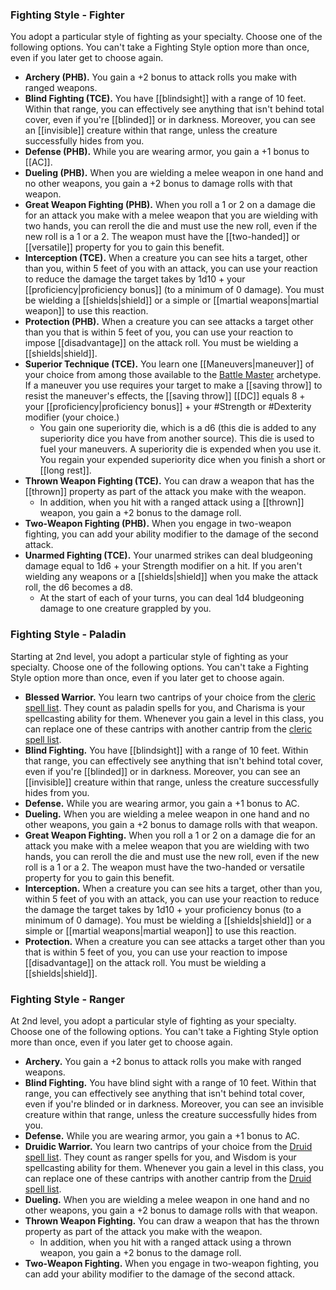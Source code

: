 ### Fighting Style - Fighter
You adopt a particular style of fighting as your specialty. Choose one of the following options. You can't take a Fighting Style option more than once, even if you later get to choose again.
- **Archery (PHB).** You gain a +2 bonus to attack rolls you make with ranged weapons.
- **Blind Fighting (TCE).** You have [[blindsight]] with a range of 10 feet. Within that range, you can effectively see anything that isn't behind total cover, even if you're [[blinded]] or in darkness. Moreover, you can see an [[invisible]] creature within that range, unless the creature successfully hides from you.
- **Defense (PHB).** While you are wearing armor, you gain a +1 bonus to [[AC]].
- **Dueling (PHB).** When you are wielding a melee weapon in one hand and no other weapons, you gain a +2 bonus to damage rolls with that weapon.
- **Great Weapon Fighting (PHB).** When you roll a 1 or 2 on a damage die for an attack you make with a melee weapon that you are wielding with two hands, you can reroll the die and must use the new roll, even if the new roll is a 1 or a 2. The weapon must have the [[two-handed]] or [[versatile]] property for you to gain this benefit.
- **Interception (TCE).** When a creature you can see hits a target, other than you, within 5 feet of you with an attack, you can use your reaction to reduce the damage the target takes by 1d10 + your [[proficiency|proficiency bonus]] (to a minimum of 0 damage). You must be wielding a [[shields|shield]] or a simple or [[martial weapons|martial weapon]] to use this reaction.
- **Protection (PHB).** When a creature you can see attacks a target other than you that is within 5 feet of you, you can use your reaction to impose [[disadvantage]] on the attack roll. You must be wielding a [[shields|shield]].
- **Superior Technique (TCE).** You learn one [[Maneuvers|maneuver]] of your choice from among those available to the [Battle Master](http://dnd5e.wikidot.com/fighter:battle-master) archetype. If a maneuver you use requires your target to make a [[saving throw]] to resist the maneuver's effects, the [[saving throw]] [[DC]] equals 8 + your [[proficiency|proficiency bonus]] + your #Strength or #Dexterity modifier (your choice.)
    - You gain one superiority die, which is a d6 (this die is added to any superiority dice you have from another source). This die is used to fuel your maneuvers. A superiority die is expended when you use it. You regain your expended superiority dice when you finish a short or [[long rest]].
- **Thrown Weapon Fighting (TCE).** You can draw a weapon that has the [[thrown]] property as part of the attack you make with the weapon.
    - In addition, when you hit with a ranged attack using a [[thrown]] weapon, you gain a +2 bonus to the damage roll.
- **Two-Weapon Fighting (PHB).** When you engage in two-weapon fighting, you can add your ability modifier to the damage of the second attack.
- **Unarmed Fighting (TCE).** Your unarmed strikes can deal bludgeoning damage equal to 1d6 + your Strength modifier on a hit. If you aren't wielding any weapons or a [[shields|shield]] when you make the attack roll, the d6 becomes a d8.
    - At the start of each of your turns, you can deal 1d4 bludgeoning damage to one creature grappled by you.

### Fighting Style - Paladin
Starting at 2nd level, you adopt a particular style of fighting as your specialty. Choose one of the following options. You can't take a Fighting Style option more than once, even if you later get to choose again.
- **Blessed Warrior.** You learn two cantrips of your choice from the [cleric spell list](http://dnd5e.wikidot.com/spells:cleric). They count as paladin spells for you, and Charisma is your spellcasting ability for them. Whenever you gain a level in this class, you can replace one of these cantrips with another cantrip from the [cleric spell list](http://dnd5e.wikidot.com/spells:cleric).
- **Blind Fighting.** You have [[blindsight]] with a range of 10 feet. Within that range, you can effectively see anything that isn't behind total cover, even if you're [[blinded]] or in darkness. Moreover, you can see an [[invisible]] creature within that range, unless the creature successfully hides from you.
- **Defense.** While you are wearing armor, you gain a +1 bonus to AC.
- **Dueling.** When you are wielding a melee weapon in one hand and no other weapons, you gain a +2 bonus to damage rolls with that weapon.
- **Great Weapon Fighting.** When you roll a 1 or 2 on a damage die for an attack you make with a melee weapon that you are wielding with two hands, you can reroll the die and must use the new roll, even if the new roll is a 1 or a 2. The weapon must have the two-handed or versatile property for you to gain this benefit.
- **Interception.** When a creature you can see hits a target, other than you, within 5 feet of you with an attack, you can use your reaction to reduce the damage the target takes by 1d10 + your proficiency bonus (to a minimum of 0 damage). You must be wielding a [[shields|shield]] or a simple or [[martial weapons|martial weapon]] to use this reaction.
- **Protection.** When a creature you can see attacks a target other than you that is within 5 feet of you, you can use your reaction to impose [[disadvantage]] on the attack roll. You must be wielding a [[shields|shield]].

### Fighting Style - Ranger
At 2nd level, you adopt a particular style of fighting as your specialty. Choose one of the following options. You can't take a Fighting Style option more than once, even if you later get to choose again.
- **Archery.** You gain a +2 bonus to attack rolls you make with ranged weapons.
- **Blind Fighting.** You have blind sight with a range of 10 feet. Within that range, you can effectively see anything that isn't behind total cover, even if you're blinded or in darkness. Moreover, you can see an invisible creature within that range, unless the creature successfully hides from you.
- **Defense.** While you are wearing armor, you gain a +1 bonus to AC.
- **Druidic Warrior.** You learn two cantrips of your choice from the [Druid spell list](http://dnd5e.wikidot.com/spells:druid). They count as ranger spells for you, and Wisdom is your spellcasting ability for them. Whenever you gain a level in this class, you can replace one of these cantrips with another cantrip from the [Druid spell list](http://dnd5e.wikidot.com/spells:druid).
- **Dueling.** When you are wielding a melee weapon in one hand and no other weapons, you gain a +2 bonus to damage rolls with that weapon.
- **Thrown Weapon Fighting.** You can draw a weapon that has the thrown property as part of the attack you make with the weapon.
    - In addition, when you hit with a ranged attack using a thrown weapon, you gain a +2 bonus to the damage roll.
- **Two-Weapon Fighting.** When you engage in two-weapon fighting, you can add your ability modifier to the damage of the second attack.

